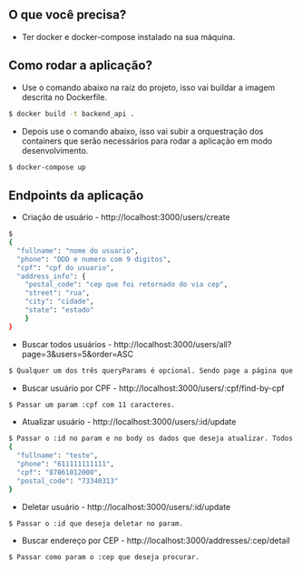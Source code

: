 ## O que você precisa?
- Ter docker e docker-compose instalado na sua máquina.

## Como rodar a aplicação?
- Use o comando abaixo na raiz do projeto, isso vai buildar a imagem descrita no Dockerfile.
```bash
$ docker build -t backend_api .
```

- Depois use o comando abaixo, isso vai subir a orquestração dos containers que serão necessários para rodar a aplicação em modo desenvolvimento.
```bash
$ docker-compose up
```

## Endpoints da aplicação
- Criação de usuário - http://localhost:3000/users/create
```bash
$ 
{
  "fullname": "nome do usuario",
  "phone": "DDD e numero com 9 digitos",
  "cpf": "cpf do usuario",
  "address_info": {
    "postal_code": "cep que foi retornado do via cep",
    "street": "rua",
    "city": "cidade",
    "state": "estado"
    }
}
```

- Buscar todos usuários - http://localhost:3000/users/all?page=3&users=5&order=ASC
```bash
$ Qualquer um dos três queryParams é opcional. Sendo page a página que você deseja ver, users a quantidade de usuário por página e order  a forma de ordenação da lista.
```

- Buscar usuário por CPF - http://localhost:3000/users/:cpf/find-by-cpf
```bash
$ Passar um param :cpf com 11 caracteres.
```
- Atualizar usuário - http://localhost:3000/users/:id/update
```bash
$ Passar o :id no param e no body os dados que deseja atualizar. Todos os campos são opcionais.
{
  "fullname": "teste",
  "phone": "611111111111",
  "cpf": "87861012000",
  "postal_code": "73340313"
}
```

- Deletar usuário - http://localhost:3000/users/:id/update
```bash
$ Passar o :id que deseja deletar no param.
```

- Buscar endereço por CEP - http://localhost:3000/addresses/:cep/detail
```bash
$ Passar como param o :cep que deseja procurar.
```